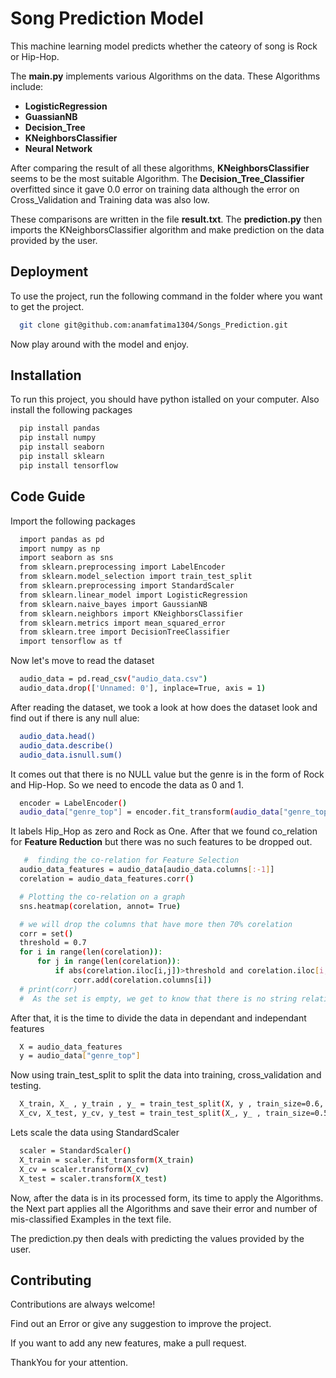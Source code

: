
# Song Prediction Model

This machine learning model predicts whether the cateory of song is Rock or Hip-Hop. 

The **main.py** implements various Algorithms on the data. These Algorithms include:

- **LogisticRegression**
- **GuassianNB**
- **Decision_Tree**
- **KNeighborsClassifier**
- **Neural Network**

After comparing the result of all these algorithms, **KNeighborsClassifier** seems to be the most suitable Algorithm. The **Decision_Tree_Classifier** overfitted since it gave 0.0 error on training data although the error on Cross_Validation and Training data was also low.

These comparisons are written in the file **result.txt**. The **prediction.py** then imports the KNeighborsClassifier algorithm and make prediction on the data provided by the user.





## Deployment

To use the project, run the following command in the folder where you want to get the project.

```bash
  git clone git@github.com:anamfatima1304/Songs_Prediction.git
```
Now play around with the model and enjoy.


## Installation

To run this project, you should have python istalled on your computer. Also install the following packages

```bash
  pip install pandas
  pip install numpy
  pip install seaborn
  pip install sklearn
  pip install tensorflow
```
    
## Code Guide

Import the following packages

```bash
  import pandas as pd
  import numpy as np
  import seaborn as sns
  from sklearn.preprocessing import LabelEncoder
  from sklearn.model_selection import train_test_split
  from sklearn.preprocessing import StandardScaler
  from sklearn.linear_model import LogisticRegression
  from sklearn.naive_bayes import GaussianNB
  from sklearn.neighbors import KNeighborsClassifier
  from sklearn.metrics import mean_squared_error
  from sklearn.tree import DecisionTreeClassifier
  import tensorflow as tf
```

Now let's move to read the dataset
```bash
  audio_data = pd.read_csv("audio_data.csv")
  audio_data.drop(['Unnamed: 0'], inplace=True, axis = 1)
```
After reading the dataset, we took a look at how does the dataset look and find out if there is any null  alue:

```bash
  audio_data.head()
  audio_data.describe()
  audio_data.isnull.sum()
```

It comes out that there is no NULL value but the genre is in the form of Rock and Hip-Hop. So we need to encode the data as 0 and 1.

```bash
  encoder = LabelEncoder()
  audio_data["genre_top"] = encoder.fit_transform(audio_data["genre_top"])
```

It labels Hip_Hop as zero and Rock as One. After that we found co_relation for **Feature Reduction** but there was no such features to be dropped out.

```bash
   #  finding the co-relation for Feature Selection
  audio_data_features = audio_data[audio_data.columns[:-1]]
  corelation = audio_data_features.corr()

  # Plotting the co-relation on a graph
  sns.heatmap(corelation, annot= True)

  # we will drop the columns that have more then 70% corelation
  corr = set()
  threshold = 0.7
  for i in range(len(corelation)):
      for j in range(len(corelation)):
          if abs(corelation.iloc[i,j])>threshold and corelation.iloc[i,j]!=1:
              corr.add(corelation.columns[i])
  # print(corr)
  #  As the set is empty, we get to know that there is no string relationship in the features.
```

After that, it is the time to divide the data in dependant and independant features

```bash
  X = audio_data_features
  y = audio_data["genre_top"]
```

Now using train_test_split to split the data into training, cross_validation and testing.

```bash
  X_train, X_ , y_train , y_ = train_test_split(X, y , train_size=0.6, random_state=42)
  X_cv, X_test, y_cv, y_test = train_test_split(X_, y_ , train_size=0.5, random_state=42)
```

Lets scale the data using StandardScaler

```bash
  scaler = StandardScaler()
  X_train = scaler.fit_transform(X_train)
  X_cv = scaler.transform(X_cv)
  X_test = scaler.transform(X_test)
```


Now, after the data is in its processed form, its time to apply the Algorithms. the Next part applies all the Algorithms and save their error and number of mis-classified Examples in the text file.

The prediction.py then deals with predicting the values provided by the user.
## Contributing

Contributions are always welcome!

Find out an Error or give any suggestion to improve the project.

If you want to add any new features, make a pull request.

ThankYou for your attention.

